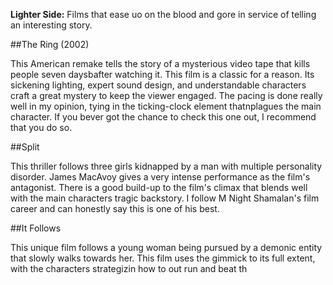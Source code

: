 **Lighter Side:**
Films that ease uo on the blood and gore in service of telling an interesting story.


##The Ring (2002)

This American remake tells the story of a mysterious video tape that kills people seven daysbafter watching it. This film is a classic for a reason. Its sickening lighting, expert sound design, and understandable characters craft a great mystery to keep the viewer engaged. The pacing is done really well in my opinion, tying in the ticking-clock element thatnplagues the main character. If you bever got the chance to check this one out, I recommend that you do so.

##Split

This thriller follows three girls kidnapped by a man with multiple personality disorder. James MacAvoy gives a very intense performance as the film's antagonist. There is a good build-up to the film's climax that blends well with the main characters tragic backstory. I follow M Night Shamalan's film career and can honestly say this is one of his best. 


##It Follows

This unique film follows a young woman being pursued by a demonic entity that slowly walks towards her. This film uses the gimmick to its full extent, with the characters strategizin how to out run and beat th
